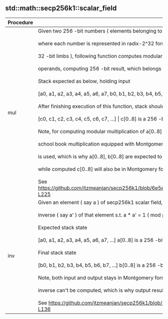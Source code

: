 
## std::math::secp256k1::scalar_field
| Procedure | Description |
| ----------- | ------------- |
| mul | Given two 256 -bit numbers ( elements belonging to secp256k1 scalar field ) on stack,<br /><br />where each number is represented in radix-2^32 form ( i.e. each number having eight<br /><br />32 -bit limbs ), following function computes modular multiplication of those two<br /><br />operands, computing 256 -bit result, which belongs to secp256k1 scalar field.<br /><br />Stack expected as below, holding input<br /><br />[a0, a1, a2, a3, a4, a5, a6, a7, b0, b1, b2, b3, b4, b5, b6, b7, ...] \| a[0..8], b[0..8] are 256 -bit numbers<br /><br />After finishing execution of this function, stack should look like<br /><br />[c0, c1, c2, c3, c4, c5, c6, c7, ...] \| c[0..8] is a 256 -bit number<br /><br />Note, for computing modular multiplication of a[0..8] & b[0..8],<br /><br />school book multiplication equipped with Montgomery reduction technique<br /><br />is used, which is why a[0..8], b[0..8] are expected to be in Montgomery form,<br /><br />while computed c[0..8] will also be in Montgomery form.<br /><br />See https://github.com/itzmeanjan/secp256k1/blob/6e5e654823a073add7d62b21ed88e9de9bb06869/field/scalar_field_utils.py#L101-L225 |
| inv | Given an element ( say a ) of secp256k1 scalar field, this routine computes multiplicative<br /><br />inverse ( say a' ) of that element s.t. a * a' = 1 ( mod p ) \| p = secp256k1 scalar field prime<br /><br />Expected stack state<br /><br />[a0, a1, a2, a3, a4, a5, a6, a7, ...] a[0..8] is a 256 -bit number<br /><br />Final stack state<br /><br />[b0, b1, b2, b3, b4, b5, b6, b7, ...] b[0..8] is a 256 -bit number s.t. b = a^-1 ( mod p )<br /><br />Note, both input and output stays in Montgomery form. If 0 is input operand, then multiplicative<br /><br />inverse can't be computed, which is why output result is also 0.<br /><br />See https://github.com/itzmeanjan/secp256k1/blob/37b339db3e03d24c2977399eb8896ef515ebb09b/field/scalar_field.py#L118-L136 |
